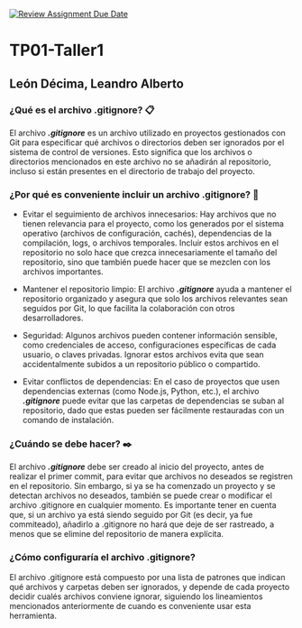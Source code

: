 [![Review Assignment Due Date](https://classroom.github.com/assets/deadline-readme-button-22041afd0340ce965d47ae6ef1cefeee28c7c493a6346c4f15d667ab976d596c.svg)](https://classroom.github.com/a/kl-E8VQf)

# TP01-Taller1

## León Décima, Leandro Alberto

### ¿Qué es el archivo .gitignore? 📋

El archivo _**.gitignore**_ es un archivo utilizado en proyectos gestionados con Git para especificar qué archivos o directorios deben ser ignorados por el sistema de control de versiones. Esto significa que los archivos o directorios mencionados en este archivo no se añadirán al repositorio, incluso si están presentes en el directorio de trabajo del proyecto.

### ¿Por qué es conveniente incluir un archivo .gitignore? 📌

- Evitar el seguimiento de archivos innecesarios: Hay archivos que no tienen relevancia para el proyecto, como los generados por el sistema operativo (archivos de configuración, cachés), dependencias de la compilación, logs, o archivos temporales. Incluir estos archivos en el repositorio no solo hace que crezca innecesariamente el tamaño del repositorio, sino que también puede hacer que se mezclen con los archivos importantes.

- Mantener el repositorio limpio: El archivo _**.gitignore**_ ayuda a mantener el repositorio organizado y asegura que solo los archivos relevantes sean seguidos por Git, lo que facilita la colaboración con otros desarrolladores.

- Seguridad: Algunos archivos pueden contener información sensible, como credenciales de acceso, configuraciones específicas de cada usuario, o claves privadas. Ignorar estos archivos evita que sean accidentalmente subidos a un repositorio público o compartido.

- Evitar conflictos de dependencias: En el caso de proyectos que usen dependencias externas (como Node.js, Python, etc.), el archivo _**.gitignore**_ puede evitar que las carpetas de dependencias se suban al repositorio, dado que estas pueden ser fácilmente restauradas con un comando de instalación.

### ¿Cuándo se debe hacer? ✒️

El archivo _**.gitignore**_ debe ser creado al inicio del proyecto, antes de realizar el primer commit, para evitar que archivos no deseados se registren en el repositorio. Sin embargo, si ya se ha comenzado un proyecto y se detectan archivos no deseados, también se puede crear o modificar el archivo .gitignore en cualquier momento. Es importante tener en cuenta que, si un archivo ya está siendo seguido por Git (es decir, ya fue commiteado), añadirlo a .gitignore no hará que deje de ser rastreado, a menos que se elimine del repositorio de manera explícita.

### ¿Cómo configuraría el archivo .gitignore?
El archivo .gitignore está compuesto por una lista de patrones que indican qué archivos y carpetas deben ser ignorados, y depende de cada proyecto decidir cualés archivos conviene ignorar, siguiendo los lineamientos mencionados anteriormente de cuando es conveniente usar esta herramienta.